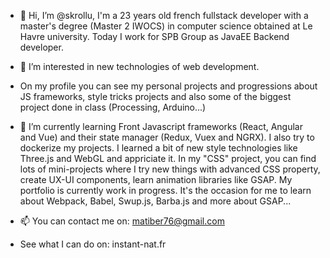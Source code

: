 - 👋 Hi, I’m @skrollu, I'm a 23 years old french fullstack developer with a master's degree (Master 2 IWOCS) in computer science obtained at Le Havre university. Today I work for SPB Group as JavaEE Backend developer.
- 👀 I’m interested in new technologies of web development.
- On my profile you can see my personal projects and progressions about JS frameworks, style tricks projects and also some of the biggest project done in class (Processing, Arduino...)
- 🌱 I’m currently learning Front Javascript frameworks (React, Angular and Vue) and their state manager (Redux, Vuex and NGRX). I also try to dockerize my projects.
I learned a bit of new style technologies like Three.js and WebGL and appriciate it.
In my "CSS" project, you can find lots of mini-projects where I try new things with advanced CSS property, create UX-UI components, learn animation libraries like GSAP.
My portfolio is currently work in progress. It's the occasion for me to learn about Webpack, Babel, Swup.js, Barba.js and more about GSAP...

- 📫 You can contact me on: matiber76@gmail.com
- See what I can do on: instant-nat.fr

